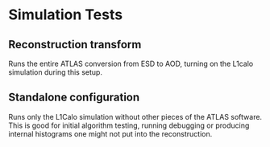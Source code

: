 # Simulation Tests  

## Reconstruction transform  
Runs the entire ATLAS conversion from ESD to AOD, turning on the L1calo simulation during this setup. 

## Standalone configuration  
Runs only the L1Calo simulation without other pieces of the ATLAS software. This is good for initial algorithm testing, 
running debugging or producing internal histograms one might not put into the reconstruction. 


